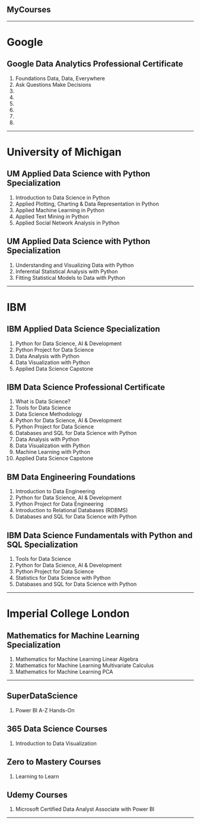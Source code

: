## MyCourses
***

# Google
## Google Data Analytics Professional Certificate
1. Foundations Data, Data, Everywhere
2. Ask Questions Make Decisions
3. 
4.
5.
6.
7.
8.

***



# University of Michigan
## UM Applied Data Science with Python Specialization
1. Introduction to Data Science in Python
2. Applied Plotting, Charting & Data Representation in Python
3. Applied Machine Learning in Python
4. Applied Text Mining in Python
5. Applied Social Network Analysis in Python

## UM Applied Data Science with Python Specialization
1. Understanding and Visualizing Data with Python
2. Inferential Statistical Analysis with Python
3. Fitting Statistical Models to Data with Python

***


# IBM

## IBM Applied Data Science Specialization
1. Python for Data Science, AI & Development
2. Python Project for Data Science
3. Data Analysis with Python
4. Data Visualization with Python
5. Applied Data Science Capstone

## IBM Data Science Professional Certificate
1. What is Data Science? 
2. Tools for Data Science
3. Data Science Methodology
4. Python for Data Science, AI & Development
5. Python Project for Data Science
6. Databases and SQL for Data Science with Python
7. Data Analysis with Python
8. Data Visualization with Python
9. Machine Learning with Python
10. Applied Data Science Capstone

## BM Data Engineering Foundations
1. Introduction to Data Engineering
2. Python for Data Science, AI & Development
3. Python Project for Data Engineering
4. Introduction to Relational Databases (RDBMS)
5. Databases and SQL for Data Science with Python

## IBM Data Science Fundamentals with Python and SQL Specialization
1. Tools for Data Science
2. Python for Data Science, AI & Development
3. Python Project for Data Science
4. Statistics for Data Science with Python
5. Databases and SQL for Data Science with Python

***

# Imperial College London
## Mathematics for Machine Learning Specialization
1. Mathematics for Machine Learning Linear Algebra
2. Mathematics for Machine Learning Multivariate Calculus
3. Mathematics for Machine Learning PCA


***

## SuperDataScience
1. Power BI A-Z Hands-On


## 365 Data Science Courses
1. Introduction to Data Visualization


## Zero to Mastery Courses
1. Learning to Learn


## Udemy Courses
1. Microsoft Certified Data Analyst Associate with Power BI


***
